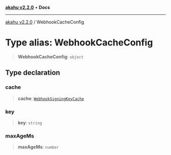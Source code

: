 [**akahu v2.2.0**](../README.md) • **Docs**

***

[akahu v2.2.0](../README.md) / WebhookCacheConfig

# Type alias: WebhookCacheConfig

> **WebhookCacheConfig**: `object`

## Type declaration

### cache

> **cache**: [`WebhookSigningKeyCache`](../interfaces/WebhookSigningKeyCache.md)

### key

> **key**: `string`

### maxAgeMs

> **maxAgeMs**: `number`
